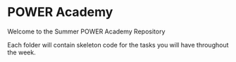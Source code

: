 # POWER Academy

Welcome to the Summer POWER Academy Repository

Each folder will contain skeleton code for the tasks you will have throughout the week.